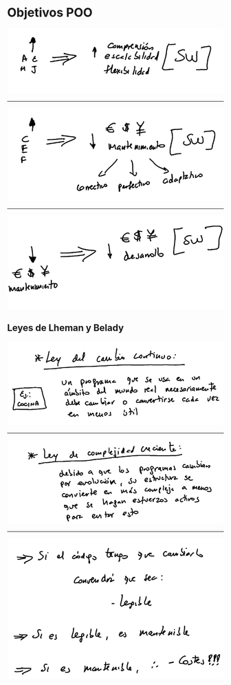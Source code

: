 # Objetivos POO

<div align=center>

![](/images/objetivosPOO-001.png)

---

![](/images/objetivosPOO-002.png)

---

![](/images/objetivosPOO-003.png)

</div>

## Leyes de Lheman y Belady

<div align=center>

![](/images/leyes001.png)

---


![](/images/leyes002.png)

---


![](/images/leyes003.png)

</div>